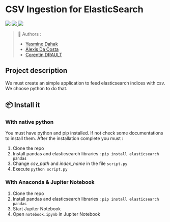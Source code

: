 # CSV Ingestion for ElasticSearch

<p>
  <img src="https://img.shields.io/static/v1?label=Type%20of%20project&message=Lab&color=brightgreen">
  <a href="moodle.path">
    <img src="https://img.shields.io/static/v1?label=Subject&message=Application%20of%20Big-Data&color=green">
  </a>
  <img src="https://img.shields.io/static/v1?label=Years&message=2020-2021&color=yellowgreen">
</p>


>  👤 Authors : 
>  - [Yasmine Dahak](https://corentin-drault.fr)
>  - [Alexis Da Costa](https://corentin-drault.fr)
>  - [Corentin DRAULT](https://corentin-drault.fr)
  

## Project description
We must create an simple application to feed elasticsearch indices with csv. We choose python to do that.

## 📦 Install it
### With native python
You must have python and pip installed. If not check some documentations to install them.
After the installation complete you must :
1. Clone the repo 
2. Install pandas and elasticsearch libraries : `pip install elasticsearch pandas`
3. Change *csv_path* and *index_name* in the file `script.py`
4. Execute `python script.py`

### With Anaconda & Jupiter Notebook
1. Clone the repo 
2. Install pandas and elasticsearch libraries : `pip install elasticsearch pandas`
3. Start Jupiter Notebook
4. Open `notebook.ipynb` in Jupiter Notebook
